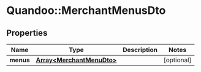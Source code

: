 # Quandoo::MerchantMenusDto

## Properties
Name | Type | Description | Notes
------------ | ------------- | ------------- | -------------
**menus** | [**Array&lt;MerchantMenuDto&gt;**](MerchantMenuDto.md) |  | [optional] 


